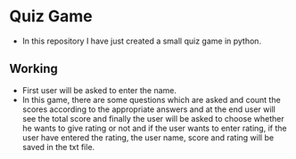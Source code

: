 # Quiz Game

* In this repository I have just created a small quiz game in python.
## Working
* First user will be asked to enter the name.
* In this game, there are some questions which are asked and count the scores according to the appropriate answers and at the end user will see the total score and finally the user will be asked to choose whether he wants to give rating or not and if the user wants to enter rating, if the user have entered the rating, the user name, score and rating will be saved in the txt file.
